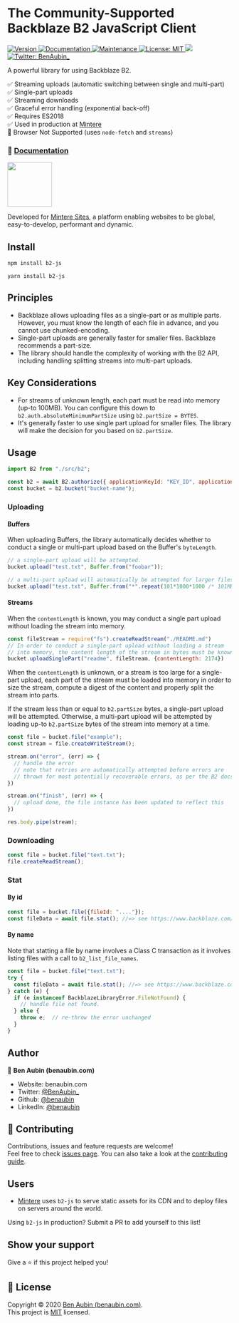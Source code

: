 # The Community-Supported Backblaze B2 JavaScript Client

<p>
  <a href="https://www.npmjs.com/package/b2-js" target="_blank">
    <img alt="Version" src="https://img.shields.io/npm/v/b2-js.svg">
  </a>
  <a href="https://github.com/benaubin/b2-js#readme" target="_blank">
    <img alt="Documentation" src="https://img.shields.io/badge/documentation-yes-brightgreen.svg" />
  </a>
  <a href="https://github.com/benaubin/b2-js/graphs/commit-activity" target="_blank">
    <img alt="Maintenance" src="https://img.shields.io/badge/Maintained%3F-yes-green.svg" />
  </a>
  <a href="https://github.com/benaubin/b2-js/blob/master/LICENSE" target="_blank">
    <img alt="License: MIT" src="https://img.shields.io/github/license/benaubin/b2-js" />
  </a>
  <a href="https://codeclimate.com/github/benaubin/b2-js/maintainability">
    <img src="https://api.codeclimate.com/v1/badges/1124a063a4644aae3d3e/maintainability" />
  </a>
  <a href="https://twitter.com/BenAubin_" target="_blank">
    <img alt="Twitter: BenAubin_" src="https://img.shields.io/twitter/follow/BenAubin_.svg?style=social" />
  </a>
</p>

A powerful library for using Backblaze B2.

✅ Streaming uploads (automatic switching between single and multi-part)<br/>
✅ Single-part uploads<br/>
✅ Streaming downloads<br/>
✅ Graceful error handling (exponential back-off)<br/>
✅ Requires ES2018<br/>
✅ Used in production at [Mintere](https://mintere.com)<br/>
🚫 Browser Not Supported (uses `node-fetch` and `streams`)

### 📜 [Documentation](https://b2-js.netlify.app/)


<a href="https://mintere.com">
  <img src="https://app.mintere.com/assets/logo-no-space-cae371bbf448f4dcc2596ff65617601dea1da09e35fd5a217039642a93752517.png" width="100"/>
</a>

Developed for <a href="https://mintere.site">Mintere Sites</a>, a platform enabling 
websites to be global, easy-to-develop, performant and dynamic.

## Install

```sh
npm install b2-js
```

```
yarn install b2-js
```

## Principles

- Backblaze allows uploading files as a single-part or as multiple parts.
  However, you must know the length of each file in advance, and you cannot
  use chunked-encoding.
- Single-part uploads are generally faster for smaller files. Backblaze recommends
  a part-size.
- The library should handle the complexity of working with the B2 API, including
  handling splitting streams into multi-part uploads.

## Key Considerations

- For streams of unknown length, each part must be read into memory (up-to 100MB). 
  You can configure this down to `b2.auth.absoluteMinimumPartSize` using `b2.partSize = BYTES`.
- It's generally faster to use single part upload for smaller files. The library will make
  the decision for you based on `b2.partSize`.

## Usage

```js
import B2 from "./src/b2";

const b2 = await B2.authorize({ applicationKeyId: "KEY_ID", applicationKey: "SECRET_KEY"});
const bucket = b2.bucket("bucket-name");
```

### Uploading

#### Buffers

When uploading Buffers, the library automatically decides whether to conduct a single or multi-part
upload based on the Buffer's `byteLength`.

```js
// a single-part upload will be attempted.
bucket.upload("test.txt", Buffer.from("foobar"));

// a multi-part upload will automatically be attempted for larger files
bucket.upload("test.txt", Buffer.from("*".repeat(101*1000*1000 /* 101MB */)));
```

#### Streams

When the `contentLength` is known, you may conduct a single part upload without
loading the stream into memory.

```js
const fileStream = require("fs").createReadStream("./README.md")
// In order to conduct a single-part upload without loading a stream
// into memory, the content length of the stream in bytes must be known.
bucket.uploadSinglePart("readme", fileStream, {contentLength: 2174}) 
```

When the `contentLength` is unknown, or a stream is too large for a single-part upload,
each part of the stream must be loaded into memory in order to size the stream,
compute a digest of the content and properly split the stream into parts. 

If the stream less than or equal to `b2.partSize` bytes, a single-part upload will
be attempted. Otherwise, a multi-part upload will be attempted by loading up-to 
`b2.partSize` bytes of the stream into memory at a time.

```js
const file = bucket.file("example");
const stream = file.createWriteStream();

stream.on("error", (err) => {
  // handle the error 
  // note that retries are automatically attempted before errors are 
  // thrown for most potentially recoverable errors, as per the B2 docs.
})

stream.on("finish", (err) => {
  // upload done, the file instance has been updated to reflect this
})

res.body.pipe(stream);
```


### Downloading
```js
const file = bucket.file("text.txt");
file.createReadStream();
```

### Stat

#### By id

```js
const file = bucket.file({fileId: "...."});
const fileData = await file.stat(); //=> see https://www.backblaze.com/b2/docs/b2_get_file_info.html
```

#### By name

Note that statting a file by name involves a Class C transaction
as it involves listing files with a call to `b2_list_file_names`.

```js
const file = bucket.file("text.txt");
try {
  const fileData = await file.stat(); //=> see https://www.backblaze.com/b2/docs/b2_get_file_info.html
} catch (e) {
  if (e instanceof BackblazeLibraryError.FileNotFound) {
    // handle file not found.
  } else {
    throw e;  // re-throw the error unchanged
  }
}
```

## Author

👤 **Ben Aubin (benaubin.com)**

* Website: benaubin.com
* Twitter: [@BenAubin\_](https://twitter.com/BenAubin\_)
* Github: [@benaubin](https://github.com/benaubin)
* LinkedIn: [@benaubin](https://linkedin.com/in/benaubin)

## 🤝 Contributing

Contributions, issues and feature requests are welcome!<br />Feel free to check [issues page](https://github.com/benaubin/b2-js/issues). You can also take a look at the [contributing guide](https://github.com/benaubin/b2-js/blob/master/CONTRIBUTING.md).

## Users

- [Mintere](https://mintere.com) uses `b2-js` to serve static assets for its CDN and to deploy files on servers around the world.

Using `b2-js` in production? Submit a PR to add yourself to this list!

## Show your support

Give a ⭐️ if this project helped you!

## 📝 License

Copyright © 2020 [Ben Aubin (benaubin.com)](https://github.com/benaubin).<br />
This project is [MIT](https://github.com/benaubin/b2-js/blob/master/LICENSE) licensed.

